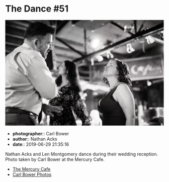 # The Dance #51

![Nathan Acks and Len Montgomery dance](assets/2019-06-29-set-4-the-dance-51.webp)

* **photographer**:: Carl Bower  
* **author**:: Nathan Acks  
* **date**:: 2019-06-29 21:35:16

Nathan Acks and Len Montgomery dance during their wedding reception. Photo taken by Carl Bower at the Mercury Cafe.

* [The Mercury Cafe](http://mercurycafe.com)
* [Carl Bower Photos](https://carlbowerphotos.com)

